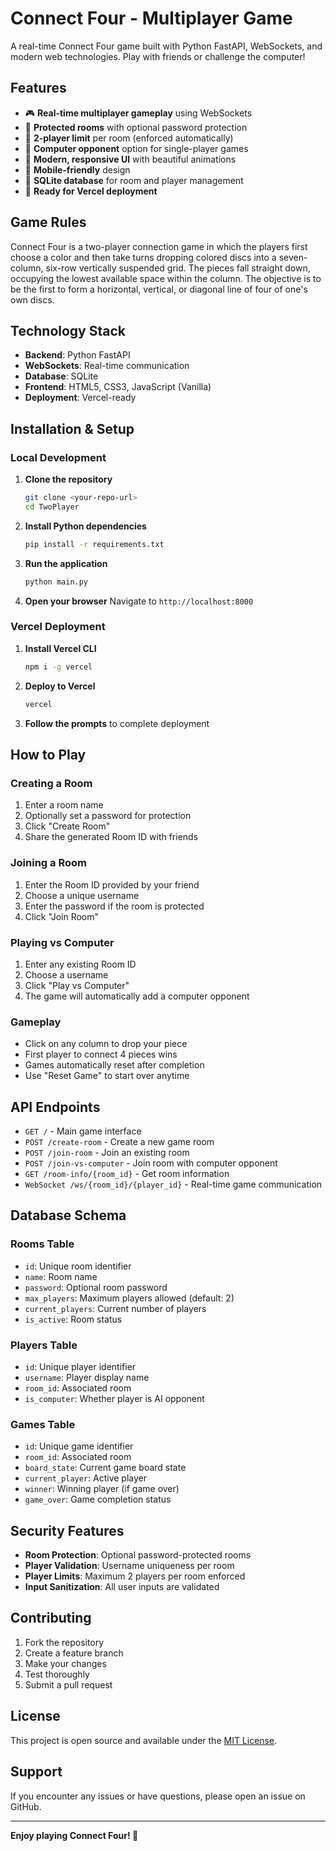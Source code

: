 # Connect Four - Multiplayer Game

A real-time Connect Four game built with Python FastAPI, WebSockets, and modern web technologies. Play with friends or challenge the computer!

## Features

- 🎮 **Real-time multiplayer gameplay** using WebSockets
- 🔐 **Protected rooms** with optional password protection
- 👥 **2-player limit** per room (enforced automatically)
- 🤖 **Computer opponent** option for single-player games
- 🎨 **Modern, responsive UI** with beautiful animations
- 📱 **Mobile-friendly** design
- 💾 **SQLite database** for room and player management
- 🚀 **Ready for Vercel deployment**

## Game Rules

Connect Four is a two-player connection game in which the players first choose a color and then take turns dropping colored discs into a seven-column, six-row vertically suspended grid. The pieces fall straight down, occupying the lowest available space within the column. The objective is to be the first to form a horizontal, vertical, or diagonal line of four of one's own discs.

## Technology Stack

- **Backend**: Python FastAPI
- **WebSockets**: Real-time communication
- **Database**: SQLite
- **Frontend**: HTML5, CSS3, JavaScript (Vanilla)
- **Deployment**: Vercel-ready

## Installation & Setup

### Local Development

1. **Clone the repository**
   ```bash
   git clone <your-repo-url>
   cd TwoPlayer
   ```

2. **Install Python dependencies**
   ```bash
   pip install -r requirements.txt
   ```

3. **Run the application**
   ```bash
   python main.py
   ```

4. **Open your browser**
   Navigate to `http://localhost:8000`

### Vercel Deployment

1. **Install Vercel CLI**
   ```bash
   npm i -g vercel
   ```

2. **Deploy to Vercel**
   ```bash
   vercel
   ```

3. **Follow the prompts** to complete deployment

## How to Play

### Creating a Room
1. Enter a room name
2. Optionally set a password for protection
3. Click "Create Room"
4. Share the generated Room ID with friends

### Joining a Room
1. Enter the Room ID provided by your friend
2. Choose a unique username
3. Enter the password if the room is protected
4. Click "Join Room"

### Playing vs Computer
1. Enter any existing Room ID
2. Choose a username
3. Click "Play vs Computer"
4. The game will automatically add a computer opponent

### Gameplay
- Click on any column to drop your piece
- First player to connect 4 pieces wins
- Games automatically reset after completion
- Use "Reset Game" to start over anytime

## API Endpoints

- `GET /` - Main game interface
- `POST /create-room` - Create a new game room
- `POST /join-room` - Join an existing room
- `POST /join-vs-computer` - Join room with computer opponent
- `GET /room-info/{room_id}` - Get room information
- `WebSocket /ws/{room_id}/{player_id}` - Real-time game communication

## Database Schema

### Rooms Table
- `id`: Unique room identifier
- `name`: Room name
- `password`: Optional room password
- `max_players`: Maximum players allowed (default: 2)
- `current_players`: Current number of players
- `is_active`: Room status

### Players Table
- `id`: Unique player identifier
- `username`: Player display name
- `room_id`: Associated room
- `is_computer`: Whether player is AI opponent

### Games Table
- `id`: Unique game identifier
- `room_id`: Associated room
- `board_state`: Current game board state
- `current_player`: Active player
- `winner`: Winning player (if game over)
- `game_over`: Game completion status

## Security Features

- **Room Protection**: Optional password-protected rooms
- **Player Validation**: Username uniqueness per room
- **Player Limits**: Maximum 2 players per room enforced
- **Input Sanitization**: All user inputs are validated

## Contributing

1. Fork the repository
2. Create a feature branch
3. Make your changes
4. Test thoroughly
5. Submit a pull request

## License

This project is open source and available under the [MIT License](LICENSE).

## Support

If you encounter any issues or have questions, please open an issue on GitHub.

---

**Enjoy playing Connect Four! 🎉**
